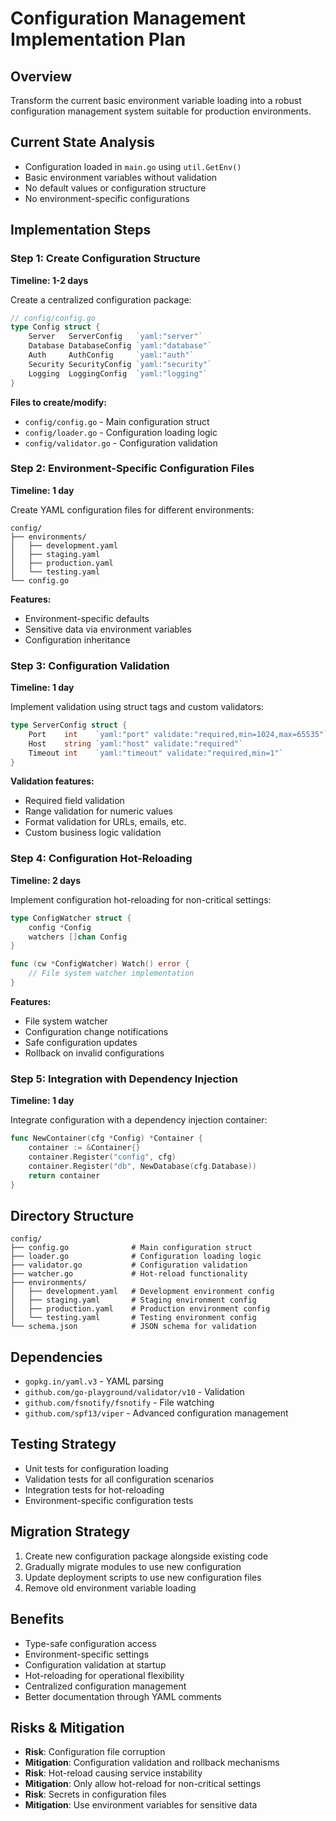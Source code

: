 # Configuration Management Implementation Plan

## Overview
Transform the current basic environment variable loading into a robust configuration management system suitable for production environments.

## Current State Analysis
- Configuration loaded in `main.go` using `util.GetEnv()`
- Basic environment variables without validation
- No default values or configuration structure
- No environment-specific configurations

## Implementation Steps

### Step 1: Create Configuration Structure
**Timeline: 1-2 days**

Create a centralized configuration package:

```go
// config/config.go
type Config struct {
    Server   ServerConfig   `yaml:"server"`
    Database DatabaseConfig `yaml:"database"`
    Auth     AuthConfig     `yaml:"auth"`
    Security SecurityConfig `yaml:"security"`
    Logging  LoggingConfig  `yaml:"logging"`
}
```

**Files to create/modify:**
- `config/config.go` - Main configuration struct
- `config/loader.go` - Configuration loading logic
- `config/validator.go` - Configuration validation

### Step 2: Environment-Specific Configuration Files
**Timeline: 1 day**

Create YAML configuration files for different environments:

```
config/
├── environments/
│   ├── development.yaml
│   ├── staging.yaml
│   ├── production.yaml
│   └── testing.yaml
└── config.go
```

**Features:**
- Environment-specific defaults
- Sensitive data via environment variables
- Configuration inheritance

### Step 3: Configuration Validation
**Timeline: 1 day**

Implement validation using struct tags and custom validators:

```go
type ServerConfig struct {
    Port    int    `yaml:"port" validate:"required,min=1024,max=65535"`
    Host    string `yaml:"host" validate:"required"`
    Timeout int    `yaml:"timeout" validate:"required,min=1"`
}
```

**Validation features:**
- Required field validation
- Range validation for numeric values
- Format validation for URLs, emails, etc.
- Custom business logic validation

### Step 4: Configuration Hot-Reloading
**Timeline: 2 days**

Implement configuration hot-reloading for non-critical settings:

```go
type ConfigWatcher struct {
    config *Config
    watchers []chan Config
}

func (cw *ConfigWatcher) Watch() error {
    // File system watcher implementation
}
```

**Features:**
- File system watcher
- Configuration change notifications
- Safe configuration updates
- Rollback on invalid configurations

### Step 5: Integration with Dependency Injection
**Timeline: 1 day**

Integrate configuration with a dependency injection container:

```go
func NewContainer(cfg *Config) *Container {
    container := &Container{}
    container.Register("config", cfg)
    container.Register("db", NewDatabase(cfg.Database))
    return container
}
```

## Directory Structure
```
config/
├── config.go              # Main configuration struct
├── loader.go              # Configuration loading logic
├── validator.go           # Configuration validation
├── watcher.go             # Hot-reload functionality
├── environments/
│   ├── development.yaml   # Development environment config
│   ├── staging.yaml       # Staging environment config
│   ├── production.yaml    # Production environment config
│   └── testing.yaml       # Testing environment config
└── schema.json            # JSON schema for validation
```

## Dependencies
- `gopkg.in/yaml.v3` - YAML parsing
- `github.com/go-playground/validator/v10` - Validation
- `github.com/fsnotify/fsnotify` - File watching
- `github.com/spf13/viper` - Advanced configuration management

## Testing Strategy
- Unit tests for configuration loading
- Validation tests for all configuration scenarios
- Integration tests for hot-reloading
- Environment-specific configuration tests

## Migration Strategy
1. Create new configuration package alongside existing code
2. Gradually migrate modules to use new configuration
3. Update deployment scripts to use new configuration files
4. Remove old environment variable loading

## Benefits
- Type-safe configuration access
- Environment-specific settings
- Configuration validation at startup
- Hot-reloading for operational flexibility
- Centralized configuration management
- Better documentation through YAML comments

## Risks & Mitigation
- **Risk**: Configuration file corruption
- **Mitigation**: Configuration validation and rollback mechanisms
- **Risk**: Hot-reload causing service instability
- **Mitigation**: Only allow hot-reload for non-critical settings
- **Risk**: Secrets in configuration files
- **Mitigation**: Use environment variables for sensitive data